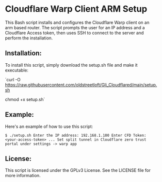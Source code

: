 # Cloudflare Warp Client ARM Setup
This Bash script installs and configures the Cloudflare Warp client on an arm based router. The script prompts the user for an IP address and a Cloudflare Access token, then uses SSH to connect to the server and perform the installation.

## Installation:
To install this script, simply download the setup.sh file and make it executable:

`curl -O https://raw.githubusercontent.com/oldstreetloft/Gli_Cloudflared/main/setup.sh

chmod +x setup.sh`

## Example:
Here's an example of how to use this script:

`$ ./setup.sh
Enter the IP address: 192.168.1.100
Enter CFD Token: <your-access-token>
...
Set split tunnel in Cloudflare zero trust portal under settings -> warp app`

## License:
This script is licensed under the GPLv3 License. See the LICENSE file for more information.